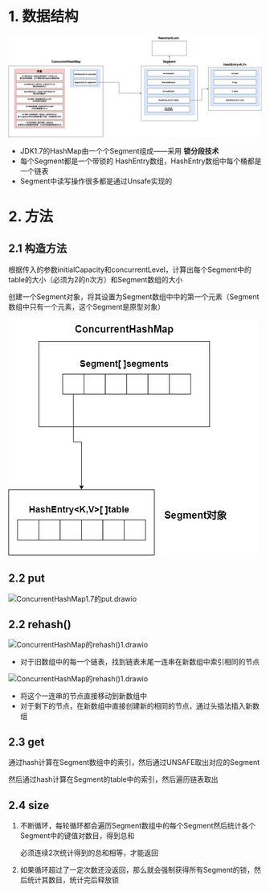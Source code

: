 # 1. 数据结构

<img src="p/ConcurrentHashMap1.7.drawio.png" title="" alt="ConcurrentHashMap1.7.drawio" width="709">

* JDK1.7的HashMap由一个个Segment组成——采用 **锁分段技术**
* 每个Segment都是一个带锁的 HashEntry数组，HashEntry数组中每个桶都是一个链表
* Segment中读写操作很多都是通过Unsafe实现的

# 2. 方法

## 2.1 构造方法

根据传入的参数initialCapacity和concurrentLevel，计算出每个Segment中的table的大小（必须为2的n次方）和Segment数组的大小

创建一个Segment对象，将其设置为Segment数组中中的第一个元素（Segment数组中只有一个元素，这个Segment是原型对象）

![1](p/1.png)

## 2.2 put

![ConcurrentHashMap1.7的put.drawio](p/ConcurrentHashMap1.7的put.drawio.png)

## 2.2 rehash()

![ConcurrentHashMap的rehash()1.drawio](p/ConcurrentHashMap的rehash()1.drawio.png)

* 对于旧数组中的每一个链表，找到链表末尾一连串在新数组中索引相同的节点

![ConcurrentHashMap的rehash()1.drawio](p/ConcurrentHashMap的rehash()2.drawio.png)

* 将这个一连串的节点直接移动到新数组中
* 对于剩下的节点，在新数组中直接创建新的相同的节点，通过头插法插入新数组

## 2.3 get

通过hash计算在Segment数组中的索引，然后通过UNSAFE取出对应的Segment

然后通过hash计算在Segment的table中的索引，然后遍历链表取出

## 2.4 size

1. 不断循环，每轮循环都会遍历Segment数组中的每个Segment然后统计各个Segment中的键值对数目，得到总和
   
   必须连续2次统计得到的总和相等，才能返回

2. 如果循环超过了一定次数还没返回，那么就会强制获得所有Segment的锁，然后统计其数目，统计完后释放锁
